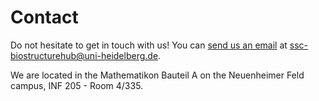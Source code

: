 # Contact


Do not hesitate to get in touch with us! You can [send us an email](mailto:ssc-biostructurehub@uni-heidelberg.de) at ssc-biostructurehub@uni-heidelberg.de.


We are located in the Mathematikon Bauteil A on the Neuenheimer Feld campus, INF 205 - Room 4/335.
